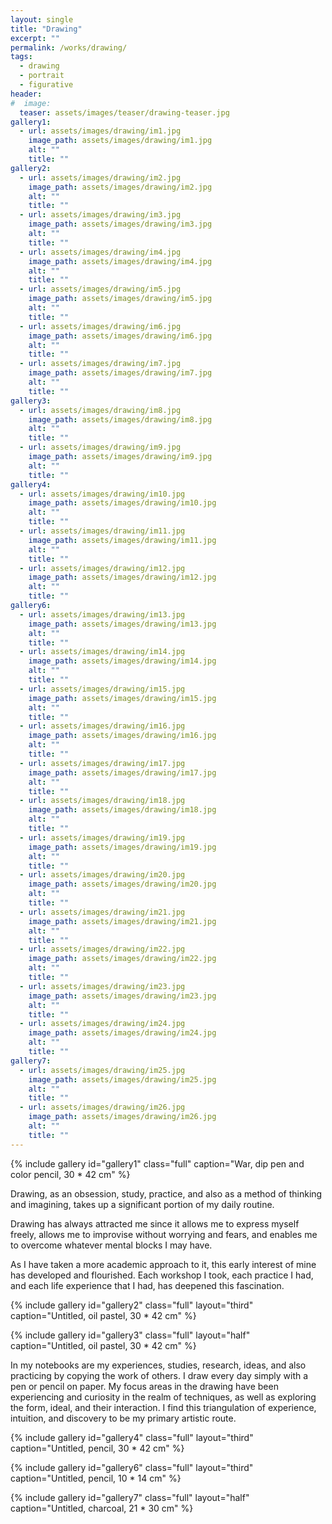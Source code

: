 ```yaml
---
layout: single
title: "Drawing"
excerpt: ""
permalink: /works/drawing/
tags:
  - drawing
  - portrait
  - figurative
header:
#  image: 
  teaser: assets/images/teaser/drawing-teaser.jpg
gallery1:
  - url: assets/images/drawing/im1.jpg
    image_path: assets/images/drawing/im1.jpg
    alt: ""
    title: ""
gallery2:
  - url: assets/images/drawing/im2.jpg
    image_path: assets/images/drawing/im2.jpg
    alt: ""
    title: ""
  - url: assets/images/drawing/im3.jpg
    image_path: assets/images/drawing/im3.jpg
    alt: ""
    title: ""
  - url: assets/images/drawing/im4.jpg
    image_path: assets/images/drawing/im4.jpg
    alt: ""
    title: ""
  - url: assets/images/drawing/im5.jpg
    image_path: assets/images/drawing/im5.jpg
    alt: ""
    title: ""
  - url: assets/images/drawing/im6.jpg
    image_path: assets/images/drawing/im6.jpg
    alt: ""
    title: ""
  - url: assets/images/drawing/im7.jpg
    image_path: assets/images/drawing/im7.jpg
    alt: ""
    title: ""	
gallery3:
  - url: assets/images/drawing/im8.jpg
    image_path: assets/images/drawing/im8.jpg
    alt: ""
    title: ""
  - url: assets/images/drawing/im9.jpg
    image_path: assets/images/drawing/im9.jpg
    alt: ""
    title: ""
gallery4:
  - url: assets/images/drawing/im10.jpg
    image_path: assets/images/drawing/im10.jpg
    alt: ""
    title: ""
  - url: assets/images/drawing/im11.jpg
    image_path: assets/images/drawing/im11.jpg
    alt: ""
    title: ""
  - url: assets/images/drawing/im12.jpg
    image_path: assets/images/drawing/im12.jpg
    alt: ""
    title: ""
gallery6:
  - url: assets/images/drawing/im13.jpg
    image_path: assets/images/drawing/im13.jpg
    alt: ""
    title: ""
  - url: assets/images/drawing/im14.jpg
    image_path: assets/images/drawing/im14.jpg
    alt: ""
    title: ""
  - url: assets/images/drawing/im15.jpg
    image_path: assets/images/drawing/im15.jpg
    alt: ""
    title: ""
  - url: assets/images/drawing/im16.jpg
    image_path: assets/images/drawing/im16.jpg
    alt: ""
    title: ""
  - url: assets/images/drawing/im17.jpg
    image_path: assets/images/drawing/im17.jpg
    alt: ""
    title: ""
  - url: assets/images/drawing/im18.jpg
    image_path: assets/images/drawing/im18.jpg
    alt: ""
    title: ""
  - url: assets/images/drawing/im19.jpg
    image_path: assets/images/drawing/im19.jpg
    alt: ""
    title: ""
  - url: assets/images/drawing/im20.jpg
    image_path: assets/images/drawing/im20.jpg
    alt: ""
    title: ""
  - url: assets/images/drawing/im21.jpg
    image_path: assets/images/drawing/im21.jpg
    alt: ""
    title: ""
  - url: assets/images/drawing/im22.jpg
    image_path: assets/images/drawing/im22.jpg
    alt: ""
    title: ""
  - url: assets/images/drawing/im23.jpg
    image_path: assets/images/drawing/im23.jpg
    alt: ""
    title: ""
  - url: assets/images/drawing/im24.jpg
    image_path: assets/images/drawing/im24.jpg
    alt: ""
    title: ""
gallery7:
  - url: assets/images/drawing/im25.jpg
    image_path: assets/images/drawing/im25.jpg
    alt: ""
    title: ""
  - url: assets/images/drawing/im26.jpg
    image_path: assets/images/drawing/im26.jpg
    alt: ""
    title: ""
---
```


{% include gallery id="gallery1" class="full" caption="War, dip pen and color pencil, 30 * 42 cm" %}


Drawing, as an obsession, study, practice, and also as a method of thinking and imagining, takes up a significant portion of my daily routine.

Drawing has always attracted me since it allows me to express myself freely, allows me to improvise without worrying and fears, and enables me to overcome whatever mental blocks I may have. 

As I have taken a more academic approach to it, this early interest of mine has developed and flourished. Each workshop I took, each practice I had, and each life experience that I had, has deepened this fascination.

{% include gallery id="gallery2" class="full" layout="third" caption="Untitled, oil pastel, 30 * 42 cm" %}

{% include gallery id="gallery3" class="full" layout="half" caption="Untitled, oil pastel, 30 * 42 cm" %}

In my notebooks are my experiences, studies, research, ideas, and also practicing by copying the work of others. I draw every day simply with a pen or pencil on paper. My focus areas in the drawing have been experiencing and curiosity in the realm of techniques, as well as exploring the form, ideal, and their interaction. I find this triangulation of experience, intuition, and discovery to be my primary artistic route.

{% include gallery id="gallery4" class="full" layout="third" caption="Untitled, pencil, 30 * 42 cm" %}

{% include gallery id="gallery6" class="full" layout="third" caption="Untitled, pencil, 10 * 14 cm" %}

{% include gallery id="gallery7" class="full" layout="half" caption="Untitled, charcoal, 21 * 30 cm" %}